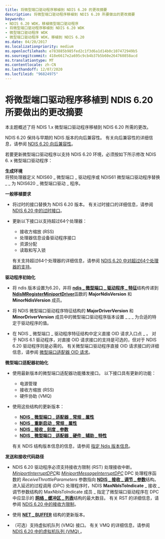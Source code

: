 ```yaml
---
title: 将微型端口驱动程序移植到 NDIS 6.20 的更改摘要
description: 将微型端口驱动程序移植到 NDIS 6.20 所要做出的更改摘要
keywords:
- NDIS 6.20 WDK，移植微型端口驱动程序
- 将微型端口驱动程序移植到 NDIS 6.20 WDK
- 微型端口驱动程序 WDK
- 微型端口驱动程序 WDK，移植到 NDIS 6.20
ms.date: 04/20/2017
ms.localizationpriority: medium
ms.openlocfilehash: e783885b985fed2c1f3d6a1d14b0c107472949b5
ms.sourcegitcommit: 418e6617e2a695c9cb4b37b5b60e264760858acd
ms.translationtype: MT
ms.contentlocale: zh-CN
ms.lasthandoff: 12/07/2020
ms.locfileid: "96824975"
---
```

# <a name="summary-of-changes-required-to-port-a-miniport-driver-to-ndis-620"></a>将微型端口驱动程序移植到 NDIS 6.20 所要做出的更改摘要





本主题概述了将 NDIS 1.x 微型端口驱动程序移植到 NDIS 6.20 所需的更改。

NDIS 6.20 保持与早期的 NDIS 版本的向后兼容性。 有关向后兼容性的详细信息，请参阅 [NDIS 6.20 向后兼容性](ndis-6-20-backward-compatibility.md)。

若要更新微型端口驱动程序以支持 NDIS 6.20 环境，必须按如下所示修改 NDIS 6. x 微型端口驱动程序：

<a href="" id="build-environment"></a>**生成环境**  
将预处理器定义 NDIS60 \_ 微型端口 \_ 驱动程序或 NDIS61 微型端口驱动程序替换 \_ \_ 为 NDIS620 \_ 微型端口驱动 \_ 程序。

<a href="" id="general-porting-requirements"></a>**一般移植要求**  
-   将过时的接口替换为 NDIS 6.20 版本。 有关过时接口的详细信息，请参阅 [NDIS 6.20 中的过时接口](obsolete-interfaces-in-ndis-6-20.md)。

-   更新以下接口以支持超过64个处理器：

    -   接收方缩放 (RSS) 
    -   处理器信息设备驱动程序接口
    -   资源分配
    -   读取和写入锁

    有关支持超过64个处理器的详细信息，请参阅 [NDIS 6.20 中对超过64个处理器的支持](support-for-more-than-64-processors-in-ndis-6-20.md)。

<a href="" id="driver-initialization"></a>**驱动程序初始化**  
-   将 ndis 版本设置为6.20，并将 [**ndis \_ 微型端口 \_ 驱动程序 \_ 特征**](/windows-hardware/drivers/ddi/ndis/ns-ndis-_ndis_miniport_driver_characteristics)结构传递到 [**NdisMRegisterMiniportDriver**](/windows-hardware/drivers/ddi/ndis/nf-ndis-ndismregisterminiportdriver)函数的 **MajorNdisVersion** 和 **MinorNdisVersion** 成员。

-   将 NDIS 微型端口驱动程序特征结构的 **MajorDriverVersion** 和 **MinorDriverVersion** 成员中的微型端口驱动程序版本设置 \_ \_ \_ 为合适的特定于驱动程序的值。

-   在 NDIS \_ 微型端口 \_ 驱动程序特征结构中定义直接 OID 请求入口点 \_ 。 对于 NDIS 6.1 驱动程序，对直接 OID 请求接口的支持是可选的，但对于 NDIS 6.20 驱动程序则是必需的。 有关微型端口驱动程序直接 OID 请求接口的详细信息，请参阅 [微型端口适配器 OID 请求](miniport-adapter-oid-requests.md)。

<a href="" id="miniport-adapter-initialization"></a>**微型端口适配器初始化**  
-   使用最新版本的微型端口适配器功能播发接口。 以下接口具有更新的功能：
    -   电源管理
    -   接收方缩放 (RSS) 
    -   硬件协助 (VMQ) 
-   使用这些结构的更新版本：

    -   [**NDIS \_ 微型端口 \_ 适配器 \_ 常规 \_ 属性**](/windows-hardware/drivers/ddi/ndis/ns-ndis-_ndis_miniport_adapter_general_attributes)
    -   [**NDIS \_ 重新启动 \_ 常规 \_ 属性**](/windows-hardware/drivers/ddi/ndis/ns-ndis-_ndis_restart_general_attributes)
    -   [**NDIS \_ 接收 \_ 刻度 \_ 参数**](/windows-hardware/drivers/ddi/ntddndis/ns-ntddndis-_ndis_receive_scale_parameters)
    -   [**NDIS \_ 微型端口 \_ 适配器 \_ 硬件 \_ 辅助 \_ 特性**](/windows-hardware/drivers/ddi/ndis/ns-ndis-_ndis_miniport_adapter_hardware_assist_attributes)

    有关 NDIS 结构版本信息的信息，请参阅 [指定 Ndis 版本信息](specifying-ndis-version-information.md)。

<a href="" id="send-and-receive-code-paths"></a>**发送和接收代码路径**  
-   NDIS 6.20 驱动程序必须支持接收方限制 (RST) 处理接收中断。 [*MiniportInterruptDPC*](/windows-hardware/drivers/ddi/ndis/nc-ndis-miniport_interrupt_dpc)和 [*MiniportMessageInterruptDPC*](/windows-hardware/drivers/ddi/ndis/nc-ndis-miniport_message_interrupt_dpc) DPC 处理程序函数的 *ReceiveThrottleParameters* 参数指向 [**NDIS \_ 接收 \_ 调节 \_ 参数**](/windows-hardware/drivers/ddi/ndis/ns-ndis-_ndis_receive_throttle_parameters)结构。 进入延迟的过程调用 (DPC) 处理程序时，NDIS **MaxNblsToIndicate** \_ 接收 \_ 调节参数结构的 MaxNblsToIndicate 成员 \_ 指定了微型端口驱动程序在 DPC 中应显示的 [**网络 \_ 缓冲区 \_ 列表**](/windows-hardware/drivers/ddi/ndis/ns-ndis-_net_buffer_list)结构的最大数目。 有关 RST 的详细信息，请参阅 [NDIS 6.20 中的接收方限制](receive-side-throttle-in-ndis-6-20.md)。

-   使用 [**NET \_ BUFFER**](/windows-hardware/drivers/ddi/ndis/ns-ndis-_net_buffer) 结构的更新版本。

-   （可选）支持虚拟机队列 (VMQ) 接口。 有关 VMQ 的详细信息，请参阅 [NDIS 6.20 中的虚拟机队列 (VMQ) ](virtual-machine-queue--vmq--in-ndis-6-20.md)。

 

